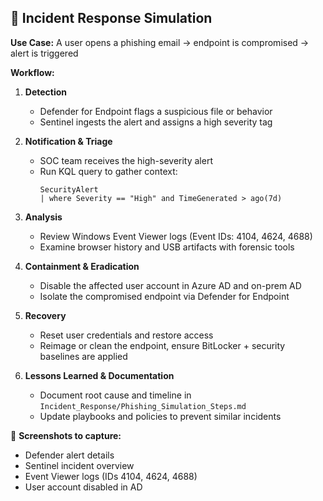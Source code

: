 ## 🧪 Incident Response Simulation

**Use Case:** A user opens a phishing email → endpoint is compromised → alert is triggered

**Workflow:**

1. **Detection**  
   - Defender for Endpoint flags a suspicious file or behavior  
   - Sentinel ingests the alert and assigns a high severity tag  

2. **Notification & Triage**  
   - SOC team receives the high-severity alert  
   - Run KQL query to gather context:  
     ```kql
     SecurityAlert
     | where Severity == "High" and TimeGenerated > ago(7d)
     ```  

3. **Analysis**  
   - Review Windows Event Viewer logs (Event IDs: 4104, 4624, 4688)  
   - Examine browser history and USB artifacts with forensic tools  

4. **Containment & Eradication**  
   - Disable the affected user account in Azure AD and on-prem AD  
   - Isolate the compromised endpoint via Defender for Endpoint  

5. **Recovery**  
   - Reset user credentials and restore access  
   - Reimage or clean the endpoint, ensure BitLocker + security baselines are applied  

6. **Lessons Learned & Documentation**  
   - Document root cause and timeline in `Incident_Response/Phishing_Simulation_Steps.md`  
   - Update playbooks and policies to prevent similar incidents  

📸 **Screenshots to capture:**  
- Defender alert details  
- Sentinel incident overview  
- Event Viewer logs (IDs 4104, 4624, 4688)  
- User account disabled in AD  

